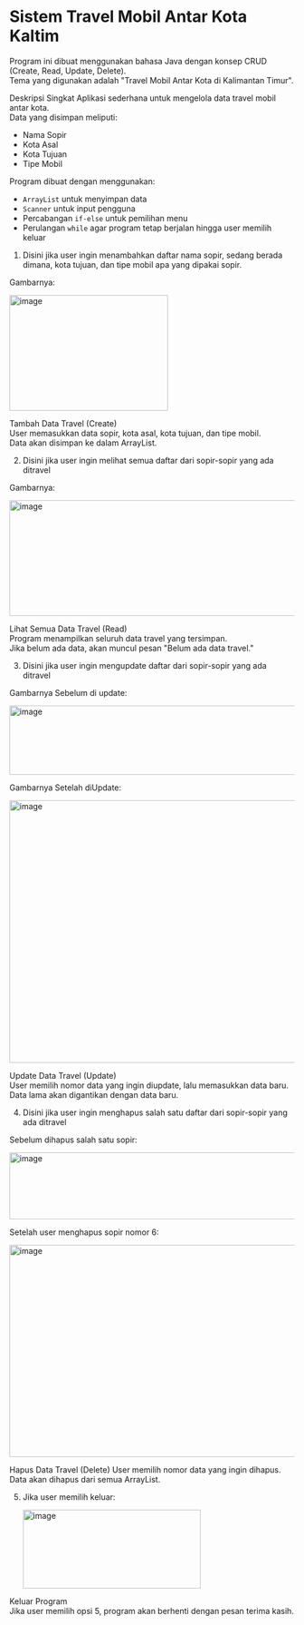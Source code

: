 # Sistem Travel Mobil Antar Kota Kaltim

Program ini dibuat menggunakan bahasa Java dengan konsep CRUD (Create, Read, Update, Delete).  
Tema yang digunakan adalah "Travel Mobil Antar Kota di Kalimantan Timur".

Deskripsi Singkat
Aplikasi sederhana untuk mengelola data travel mobil antar kota.  
Data yang disimpan meliputi:
- Nama Sopir
- Kota Asal
- Kota Tujuan
- Tipe Mobil

Program dibuat dengan menggunakan:
- `ArrayList` untuk menyimpan data
- `Scanner` untuk input pengguna
- Percabangan `if-else` untuk pemilihan menu
- Perulangan `while` agar program tetap berjalan hingga user memilih keluar
  

1. Disini jika user ingin menambahkan daftar nama sopir, sedang berada dimana, kota tujuan, dan tipe mobil apa yang dipakai sopir. 


Gambarnya:


<img width="280" height="204" alt="image" src="https://github.com/user-attachments/assets/b16205f8-2073-4688-a09a-f1606a2326de" />


Tambah Data Travel (Create)  
User memasukkan data sopir, kota asal, kota tujuan, dan tipe mobil.  
Data akan disimpan ke dalam ArrayList.





2. Disini jika user ingin melihat semua daftar dari sopir-sopir yang ada ditravel


Gambarnya:


<img width="623" height="204" alt="image" src="https://github.com/user-attachments/assets/222f2e1b-2e09-4d48-bf9e-12b206060025" />


Lihat Semua Data Travel (Read)  
Program menampilkan seluruh data travel yang tersimpan.  
Jika belum ada data, akan muncul pesan "Belum ada data travel."





3. Disini jika user ingin mengupdate daftar dari sopir-sopir yang ada ditravel


Gambarnya Sebelum di update:


<img width="733" height="122" alt="image" src="https://github.com/user-attachments/assets/1d91970f-c8b6-4a6a-a4a8-1c2c84a1728e" />


Gambarnya Setelah diUpdate:


<img width="635" height="463" alt="image" src="https://github.com/user-attachments/assets/82fbd71b-b8f2-4972-af16-17d1fb169925" />


Update Data Travel (Update)  
User memilih nomor data yang ingin diupdate, lalu memasukkan data baru.  
Data lama akan digantikan dengan data baru.





4. Disini jika user ingin menghapus salah satu daftar dari sopir-sopir yang ada ditravel


Sebelum dihapus salah satu sopir:


<img width="644" height="118" alt="image" src="https://github.com/user-attachments/assets/ddc18195-5edd-4030-b688-530912648ef0" />


Setelah user menghapus sopir nomor 6:


<img width="645" height="374" alt="image" src="https://github.com/user-attachments/assets/f0f9608f-be75-4ba3-80c3-4213f0ec5493" />


Hapus Data Travel (Delete)
User memilih nomor data yang ingin dihapus.  
Data akan dihapus dari semua ArrayList.





5. Jika user memilih keluar:


   <img width="314" height="139" alt="image" src="https://github.com/user-attachments/assets/92efd384-33ab-4a6f-90b6-9008ed5e3601" />


Keluar Program  
Jika user memilih opsi 5, program akan berhenti dengan pesan terima kasih.












